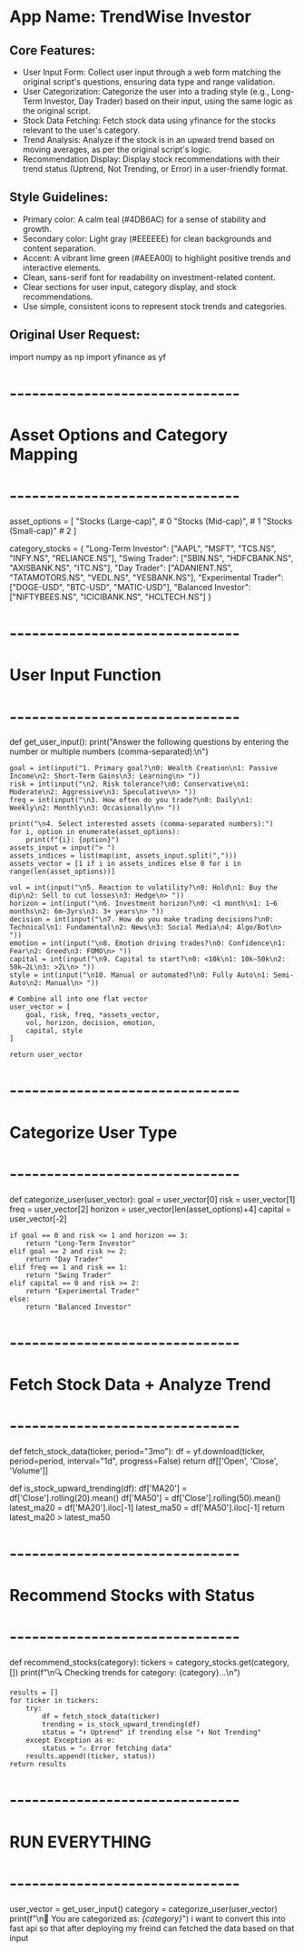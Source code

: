 # **App Name**: TrendWise Investor

## Core Features:

- User Input Form: Collect user input through a web form matching the original script's questions, ensuring data type and range validation.
- User Categorization: Categorize the user into a trading style (e.g., Long-Term Investor, Day Trader) based on their input, using the same logic as the original script.
- Stock Data Fetching: Fetch stock data using yfinance for the stocks relevant to the user's category.
- Trend Analysis: Analyze if the stock is in an upward trend based on moving averages, as per the original script's logic.
- Recommendation Display: Display stock recommendations with their trend status (Uptrend, Not Trending, or Error) in a user-friendly format.

## Style Guidelines:

- Primary color: A calm teal (#4DB6AC) for a sense of stability and growth.
- Secondary color: Light gray (#EEEEEE) for clean backgrounds and content separation.
- Accent: A vibrant lime green (#AEEA00) to highlight positive trends and interactive elements.
- Clean, sans-serif font for readability on investment-related content.
- Clear sections for user input, category display, and stock recommendations.
- Use simple, consistent icons to represent stock trends and categories.

## Original User Request:
import numpy as np
import yfinance as yf

# -------------------------------
# Asset Options and Category Mapping
# -------------------------------
asset_options = [
    "Stocks (Large-cap)",     # 0
    "Stocks (Mid-cap)", # 1
    "Stocks (Small-cap)" # 2
]

category_stocks = {
    "Long-Term Investor": ["AAPL", "MSFT", "TCS.NS", "INFY.NS", "RELIANCE.NS"],
    "Swing Trader": ["SBIN.NS", "HDFCBANK.NS", "AXISBANK.NS", "ITC.NS"],
    "Day Trader": ["ADANIENT.NS", "TATAMOTORS.NS", "VEDL.NS", "YESBANK.NS"],
    "Experimental Trader": ["DOGE-USD", "BTC-USD", "MATIC-USD"],
    "Balanced Investor": ["NIFTYBEES.NS", "ICICIBANK.NS", "HCLTECH.NS"]
}

# -------------------------------
# User Input Function
# -------------------------------
def get_user_input():
    print("Answer the following questions by entering the number or multiple numbers (comma-separated):\n")

    goal = int(input("1. Primary goal?\n0: Wealth Creation\n1: Passive Income\n2: Short-Term Gains\n3: Learning\n> "))
    risk = int(input("\n2. Risk tolerance?\n0: Conservative\n1: Moderate\n2: Aggressive\n3: Speculative\n> "))
    freq = int(input("\n3. How often do you trade?\n0: Daily\n1: Weekly\n2: Monthly\n3: Occasionally\n> "))

    print("\n4. Select interested assets (comma-separated numbers):")
    for i, option in enumerate(asset_options):
        print(f"{i}: {option}")
    assets_input = input("> ")
    assets_indices = list(map(int, assets_input.split(",")))
    assets_vector = [1 if i in assets_indices else 0 for i in range(len(asset_options))]

    vol = int(input("\n5. Reaction to volatility?\n0: Hold\n1: Buy the dip\n2: Sell to cut losses\n3: Hedge\n> "))
    horizon = int(input("\n6. Investment horizon?\n0: <1 month\n1: 1–6 months\n2: 6m–3yrs\n3: 3+ years\n> "))
    decision = int(input("\n7. How do you make trading decisions?\n0: Technical\n1: Fundamental\n2: News\n3: Social Media\n4: Algo/Bot\n> "))
    emotion = int(input("\n8. Emotion driving trades?\n0: Confidence\n1: Fear\n2: Greed\n3: FOMO\n> "))
    capital = int(input("\n9. Capital to start?\n0: <10k\n1: 10k–50k\n2: 50k–2L\n3: >2L\n> "))
    style = int(input("\n10. Manual or automated?\n0: Fully Auto\n1: Semi-Auto\n2: Manual\n> "))

    # Combine all into one flat vector
    user_vector = [
        goal, risk, freq, *assets_vector,
        vol, horizon, decision, emotion,
        capital, style
    ]

    return user_vector

# -------------------------------
# Categorize User Type
# -------------------------------
def categorize_user(user_vector):
    goal = user_vector[0]
    risk = user_vector[1]
    freq = user_vector[2]
    horizon = user_vector[len(asset_options)+4]
    capital = user_vector[-2]

    if goal == 0 and risk <= 1 and horizon == 3:
        return "Long-Term Investor"
    elif goal == 2 and risk >= 2:
        return "Day Trader"
    elif freq == 1 and risk == 1:
        return "Swing Trader"
    elif capital == 0 and risk >= 2:
        return "Experimental Trader"
    else:
        return "Balanced Investor"

# -------------------------------
# Fetch Stock Data + Analyze Trend
# -------------------------------
def fetch_stock_data(ticker, period="3mo"):
    df = yf.download(ticker, period=period, interval="1d", progress=False)
    return df[['Open', 'Close', 'Volume']]

def is_stock_upward_trending(df):
    df['MA20'] = df['Close'].rolling(20).mean()
    df['MA50'] = df['Close'].rolling(50).mean()
    latest_ma20 = df['MA20'].iloc[-1]
    latest_ma50 = df['MA50'].iloc[-1]
    return latest_ma20 > latest_ma50

# -------------------------------
# Recommend Stocks with Status
# -------------------------------
def recommend_stocks(category):
    tickers = category_stocks.get(category, [])
    print(f"\n🔍 Checking trends for category: {category}...\n")

    results = []
    for ticker in tickers:
        try:
            df = fetch_stock_data(ticker)
            trending = is_stock_upward_trending(df)
            status = "⬆ Uptrend" if trending else "⬇ Not Trending"
        except Exception as e:
            status = "⚠ Error fetching data"
        results.append((ticker, status))
    return results

# -------------------------------
# RUN EVERYTHING
# -------------------------------
user_vector = get_user_input()
category = categorize_user(user_vector)
print(f"\n🧠 You are categorized as: *{category}*")
  i want to convert this into fast api so that after deploying my freind can fetched the data based on that input
  